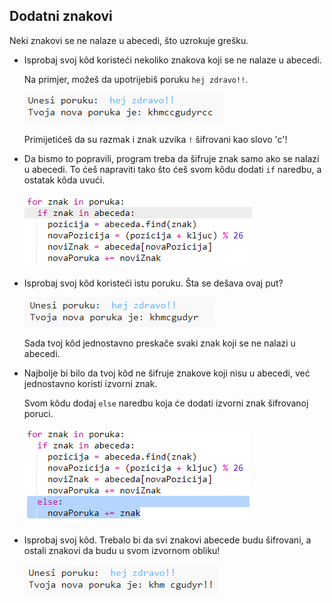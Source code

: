 ## Dodatni znakovi

Neki znakovi se ne nalaze u abecedi, što uzrokuje grešku.

+ Isprobaj svoj kôd koristeći nekoliko znakova koji se ne nalaze u abecedi.
    
    Na primjer, možeš da upotrijebiš poruku `hej zdravo!!`.
    
    ![screenshot](images/messages-extra-characters.png)
    
    Primijetićeš da su razmak i znak uzvika `!` šifrovani kao slovo 'c'!

+ Da bismo to popravili, program treba da šifruje znak samo ako se nalazi u abecedi. To ćeš napraviti tako što ćeš svom kôdu dodati `if` naredbu, a ostatak kôda uvući.
    
    ![screenshot](images/messages-if.png)

+ Isprobaj svoj kôd koristeći istu poruku. Šta se dešava ovaj put?
    
    ![screenshot](images/messages-if-test.png)
    
    Sada tvoj kôd jednostavno preskače svaki znak koji se ne nalazi u abecedi.

+ Najbolje bi bilo da tvoj kôd ne šifruje znakove koji nisu u abecedi, već jednostavno koristi izvorni znak.
    
    Svom kôdu dodaj `else` naredbu koja će dodati izvorni znak šifrovanoj poruci.
    
    ![screenshot](images/messages-else.png)

+ Isprobaj svoj kôd. Trebalo bi da svi znakovi abecede budu šifrovani, a ostali znakovi da budu u svom izvornom obliku!
    
    ![screenshot](images/messages-else-test.png)